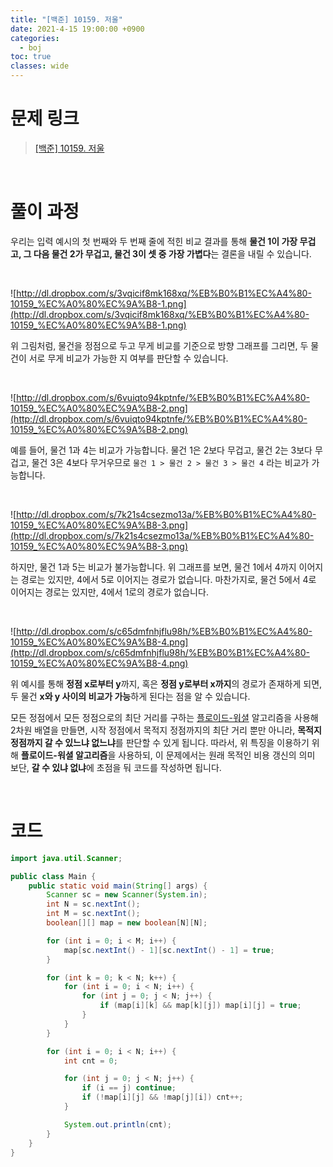 ```yaml
---
title: "[백준] 10159. 저울"
date: 2021-4-15 19:00:00 +0900
categories:
  - boj
toc: true
classes: wide
---
```


# 문제 링크

> [[백준] 10159. 저울](https://www.acmicpc.net/problem/10159)

<br>

# 풀이 과정

우리는 입력 예시의 첫 번째와 두 번째 줄에 적힌 비교 결과를 통해 **물건 1이 가장 무겁고, 그 다음 물건 2가 무겁고, 물건 3이 셋 중 가장 가볍다**는 결론을 내릴 수 있습니다.

<br>

![http://dl.dropbox.com/s/3vqicif8mk168xq/%EB%B0%B1%EC%A4%80-10159_%EC%A0%80%EC%9A%B8-1.png](http://dl.dropbox.com/s/3vqicif8mk168xq/%EB%B0%B1%EC%A4%80-10159_%EC%A0%80%EC%9A%B8-1.png)

위 그림처럼, 물건을 정점으로 두고 무게 비교를 기준으로 방향 그래프를 그리면, 두 물건이 서로 무게 비교가 가능한 지 여부를 판단할 수 있습니다.

<br>

![http://dl.dropbox.com/s/6vuiqto94kptnfe/%EB%B0%B1%EC%A4%80-10159_%EC%A0%80%EC%9A%B8-2.png](http://dl.dropbox.com/s/6vuiqto94kptnfe/%EB%B0%B1%EC%A4%80-10159_%EC%A0%80%EC%9A%B8-2.png)

예를 들어, 물건 1과 4는 비교가 가능합니다. 물건 1은 2보다 무겁고, 물건 2는 3보다 무겁고, 물건 3은 4보다 무거우므로 `물건 1 > 물건 2 > 물건 3 > 물건 4` 라는 비교가 가능합니다.

<br>

![http://dl.dropbox.com/s/7k21s4csezmo13a/%EB%B0%B1%EC%A4%80-10159_%EC%A0%80%EC%9A%B8-3.png](http://dl.dropbox.com/s/7k21s4csezmo13a/%EB%B0%B1%EC%A4%80-10159_%EC%A0%80%EC%9A%B8-3.png)

하지만, 물건 1과 5는 비교가 불가능합니다. 위 그래프를 보면, 물건 1에서 4까지 이어지는 경로는 있지만, 4에서 5로 이어지는 경로가 없습니다. 마찬가지로, 물건 5에서 4로 이어지는 경로는 있지만, 4에서 1로의 경로가 없습니다.

<br>

![http://dl.dropbox.com/s/c65dmfnhjflu98h/%EB%B0%B1%EC%A4%80-10159_%EC%A0%80%EC%9A%B8-4.png](http://dl.dropbox.com/s/c65dmfnhjflu98h/%EB%B0%B1%EC%A4%80-10159_%EC%A0%80%EC%9A%B8-4.png)

위 예시를 통해 **정점 x로부터 y**까지, 혹은 **정점 y로부터 x까지**의 경로가 존재하게 되면, 두 물건 **x와 y 사이의 비교가 가능**하게 된다는 점을 알 수 있습니다.

모든 정점에서 모든 정점으로의 최단 거리를 구하는 [플로이드-워셜](https://ddb8036631.github.io/%EC%95%8C%EA%B3%A0%EB%A6%AC%EC%A6%98/%ED%94%8C%EB%A1%9C%EC%9D%B4%EB%93%9C-%EC%9B%8C%EC%85%9C/) 알고리즘을 사용해 2차원 배열을 만들면, 시작 정점에서 목적지 정점까지의 최단 거리 뿐만 아니라, **목적지 정점까지 갈 수 있느냐 없느냐**를 판단할 수 있게 됩니다. 따라서, 위 특징을 이용하기 위해 **플로이드-워셜 알고리즘**을 사용하되, 이 문제에서는 원래 목적인 비용 갱신의 의미 보단, **갈 수 있냐 없냐**에 초점을 둬 코드를 작성하면 됩니다.

<br>

# 코드

```java
import java.util.Scanner;

public class Main {
    public static void main(String[] args) {
        Scanner sc = new Scanner(System.in);
        int N = sc.nextInt();
        int M = sc.nextInt();
        boolean[][] map = new boolean[N][N];

        for (int i = 0; i < M; i++) {
            map[sc.nextInt() - 1][sc.nextInt() - 1] = true;
        }

        for (int k = 0; k < N; k++) {
            for (int i = 0; i < N; i++) {
                for (int j = 0; j < N; j++) {
                    if (map[i][k] && map[k][j]) map[i][j] = true;
                }
            }
        }

        for (int i = 0; i < N; i++) {
            int cnt = 0;

            for (int j = 0; j < N; j++) {
                if (i == j) continue;
                if (!map[i][j] && !map[j][i]) cnt++;
            }

            System.out.println(cnt);
        }
    }
}
```